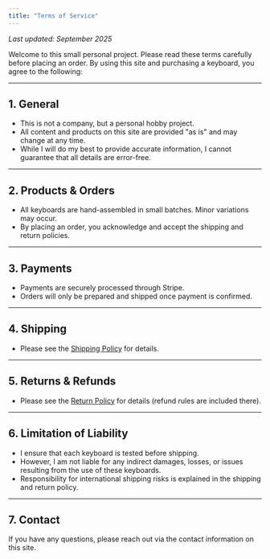```yaml
---
title: "Terms of Service"
---
```


_Last updated: September 2025_

Welcome to this small personal project. Please read these terms carefully before placing an order. By using this site and purchasing a keyboard, you agree to the following:

---

## 1. General

- This is not a company, but a personal hobby project.
- All content and products on this site are provided "as is" and may change at any time.
- While I will do my best to provide accurate information, I cannot guarantee that all details are error-free.

---

## 2. Products & Orders

- All keyboards are hand-assembled in small batches. Minor variations may occur.
- By placing an order, you acknowledge and accept the shipping and return policies.

---

## 3. Payments

- Payments are securely processed through Stripe.
- Orders will only be prepared and shipped once payment is confirmed.

---

## 4. Shipping

- Please see the [Shipping Policy](/policies/shipping-return) for details.

---

## 5. Returns & Refunds

- Please see the [Return Policy](/policies/shipping-return) for details (refund rules are included there).

---

## 6. Limitation of Liability

- I ensure that each keyboard is tested before shipping.
- However, I am not liable for any indirect damages, losses, or issues resulting from the use of these keyboards.
- Responsibility for international shipping risks is explained in the shipping and return policy.

---

## 7. Contact

If you have any questions, please reach out via the contact information on this site.
